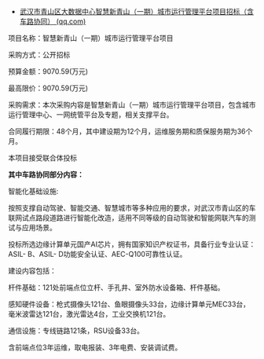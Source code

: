 - [武汉市青山区大数据中心智慧新青山（一期）城市运行管理平台项目招标（含车路协同） (qq.com)](https://mp.weixin.qq.com/s?__biz=Mzg4ODgyMTY3MA==&mid=2247483667&idx=1&sn=3b5babcdc8a7527c415b7c62f1af89a2&chksm=cff403daf8838acc1977299fa01e876b53902230dc41cc0f851440d5f8bacc0b0af06c755b3f&scene=178&cur_album_id=2548247096184553473#rd)

项目名称：智慧新青山（一期）城市运行管理平台项目

采购方式：公开招标

预算金额：9070.59(万元)

最高限价：9070.59(万元)

采购需求：本次采购内容是智慧新青山（一期）城市运行管理平台项目，包含城市运行管理中心、一网统管平台及专题，相关支撑平台。

合同履行期限：48个月，其中建设期为12个月，运维服务期和质保服务期为36个月。

本项目接受联合体投标

**其中车路协同部分内容：**

智能化基础设施:

按照支撑自动驾驶、智能交通、智慧城市等多种应用的要求，对武汉市青山区的车联网试点路段道路进行智能化改造，适用不同等级的自动驾驶和智能网联汽车的测试与应用场景。

投标所选边缘计算单元国产AI芯片，拥有国家知识产权证书，具备行业专业认证：ASIL- B、ASIL- D功能安全认证、AEC-Q100可靠性认证。

建设内容包括：

杆件基础：121处前端点位立杆、手孔井、室外防水设备箱、杆件基础。

感知硬件设备：枪式摄像头121台、鱼眼摄像头33台，边缘计算单元MEC33台，毫米波雷达121台，激光雷达4台，工业交换机121台。

通信设施：专线链路121条，RSU设备33台。

含前端点位3年运维，取电报装、3年电费、安装调试费。
